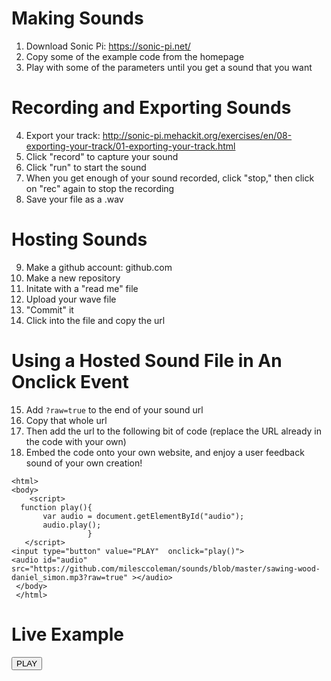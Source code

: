 # Making Sounds
1. Download Sonic Pi: https://sonic-pi.net/
2. Copy some of the example code from the homepage
3. Play with some of the parameters until you get a sound that you want 
    
# Recording and Exporting Sounds
4. Export your track: http://sonic-pi.mehackit.org/exercises/en/08-exporting-your-track/01-exporting-your-track.html 
5. Click "record" to capture your sound
6. Click "run" to start the sound
7. When you get enough of your sound recorded, click "stop," then click on "rec" again to stop the recording
8. Save your file as a .wav

# Hosting Sounds
9. Make a github account: github.com
10. Make a new repository
11. Initate with a "read me" file
12. Upload your wave file
13. "Commit" it
14. Click into the file and copy the url

# Using a Hosted Sound File in An Onclick Event
15. Add ```?raw=true``` to the end of your sound url 
16. Copy that whole url
17. Then add the url to the following bit of code (replace the URL already in the code with your own) 
18. Embed the code onto your own website, and enjoy a user feedback sound of your own creation!
  
```
<html>
<body>
    <script>
  function play(){
       var audio = document.getElementById("audio");
       audio.play();
                 }
   </script>
<input type="button" value="PLAY"  onclick="play()">
<audio id="audio" src="https://github.com/milesccoleman/sounds/blob/master/sawing-wood-daniel_simon.mp3?raw=true" ></audio>
 </body>
 </html>
 ```
# Live Example
<html>
<body>
    <script>
  function play(){
       var audio = document.getElementById("audio");
       audio.play();
                 }
   </script>
<input type="button" value="PLAY"  onclick="play()">
<audio id="audio" src="https://github.com/milesccoleman/sounds/blob/master/sawing-wood-daniel_simon.mp3?raw=true" ></audio>
</body>
</html>

